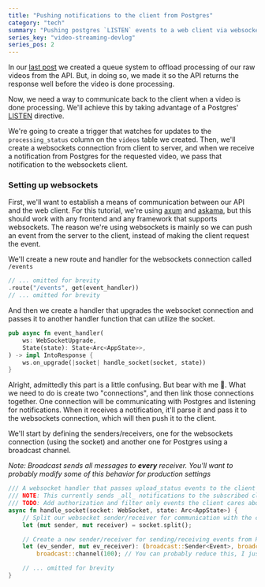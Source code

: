 ```yaml
---
title: "Pushing notifications to the client from Postgres"
category: "tech"
summary: "Pushing postgres `LISTEN` events to a web client via websockets with Rust"
series_key: "video-streaming-devlog"
series_pos: 2
---
```

In our [last post](https://sneakycrow.dev/blog/2024-10-15-creating-a-queue-for-video-processing) we created a queue system to offload processing of our raw videos from the API. But, in doing so, we
made it so the API returns the response well before the video is done processing.

Now, we need a way to communicate back to the client when a video is done processing. We'll achieve this by taking advantage
of a Postgres' [LISTEN](https://www.postgresql.org/docs/current/sql-listen.html) directive.

We're going to create a trigger that watches for updates to the `processing_status` column on the `videos` table
we created. Then, we'll create a websockets connection from client to server, and when we receive a notification
from Postgres for the requested video, we pass that notification to the websockets client.

### Setting up websockets

First, we'll want to establish a means of communication between our API and the web client.
For this tutorial, we're using [axum](https://github.com/tokio-rs/axum) and [askama](https://github.com/djc/askama),
but this should work with any frontend and any framework that supports websockets.
The reason we're using websockets is mainly so we can push an event from the server to the client, instead of
making the client request the event.

We'll create a new route and handler for the websockets connection called `/events`

```rust main.rs
// ... omitted for brevity
.route("/events", get(event_handler))
// ... omitted for brevity
```

And then we create a handler that upgrades the websocket connection and passes it to another handler function that can utilize
the socket.

```rust main.rs
pub async fn event_handler(
    ws: WebSocketUpgrade,
    State(state): State<Arc<AppState>>,
) -> impl IntoResponse {
    ws.on_upgrade(|socket| handle_socket(socket, state))
}
```

Alright, admittedly this part is a little confusing. But bear with me 🐻. What we need to do is create two "connections", and then
link those connections together. One connection will be communicating with Postgres and listening for notifications.
When it receives a notification, it'll parse it and pass it to the websockets connection, which will then push it to the client.

We'll start by defining the senders/receivers, one for the websockets connection (using the socket) and another one for Postgres
using a broadcast channel.

_Note: Broadcast sends all messages to **every** receiver. You'll want to probably modify some of this behavior for production
settings_

```rust events.rs
/// A websocket handler that passes upload_status events to the client
/// NOTE: This currently sends _all_ notifications to the subscribed client
/// TODO: Add authorization and filter only events the client cares about
async fn handle_socket(socket: WebSocket, state: Arc<AppState>) {
    // Split our websocket sender/receiver for communication with the client
    let (mut sender, mut receiver) = socket.split();

    // Create a new sender/receiver for sending/receiving events from Postgres
    let (ev_sender, mut ev_receiver): (broadcast::Sender<Event>, broadcast::Receiver<Event>) =
        broadcast::channel(100); // You can probably reduce this, I just pulled it from an example

    // ... omitted for brevity
}
```
